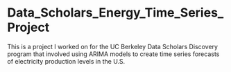 # Data_Scholars_Energy_Time_Series_Project
This is a project I worked on for the UC Berkeley Data Scholars Discovery program that involved using ARIMA models to create time series forecasts of electricity production levels in the U.S.
